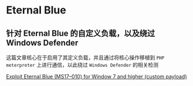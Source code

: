 # Eternal Blue

## 针对 Eternal Blue 的自定义负载，以及绕过 Windows Defender

这篇文章核心在于启用了其定义负载，并且通过将核心操作移植到 `PHP meterpreter` 上进行通信，以此绕过 `Windows Defender` 的相关检测

[Exploit Eternal Blue (MS17–010) for Window 7 and higher (custom payload)](https://infosecwriteups.com/exploit-eternal-blue-ms17-010-for-window-7-and-higher-custom-payload-efd9fcc8b623)

